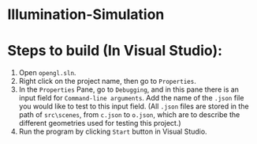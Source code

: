 # Illumination-Simulation

# Steps to build (In Visual Studio):
1. Open ```opengl.sln```. 
2. Right click on the project name, then go to ```Properties```. 
3. In the ```Properties``` Pane, go to ```Debugging```, and in this pane there is an input field for ```Command-line arguments```. Add the name of the ```.json``` file you would like to test to this input field. (All ```.json``` files are stored in the path of ```src\scenes```, from ```c.json``` to ```o.json```, which are to describe the different geometries used for testing this project.)
4. Run the program by clicking ```Start``` button in Visual Studio.

